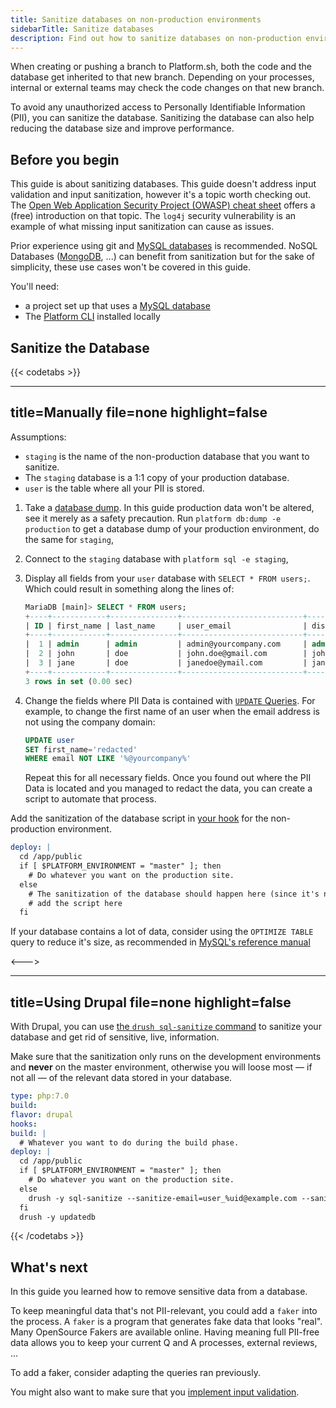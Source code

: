 ```yaml
---
title: Sanitize databases on non-production environments
sidebarTitle: Sanitize databases
description: Find out how to sanitize databases on non-production environments.
---
```


<!-- 
When to use
  When there is a single outcome a user wants to achieve.
  When you want to explain how to get to the outcome in ordered steps.
  https://diataxis.fr/how-to-guides/ 

How to use
  1. Copy this template into the right directory in /src/docs/.
  2. Rename it to match the title.
  3. Replace the following content with your own.
-->

When creating or pushing a branch to Platform.sh, both the code and the database get inherited to that new branch.
Depending on your processes, internal or external teams may check the code changes on that new branch.

To avoid any unauthorized access to Personally Identifiable Information (PII), you can sanitize the database.
Sanitizing the database can also help reducing the database size and improve performance.

## Before you begin

This guide is about sanitizing databases.
This guide doesn't address input validation and input sanitization, however it's a topic worth checking out.
The [Open Web Application Security Project (OWASP) cheat sheet](https://cheatsheetseries.owasp.org/cheatsheets/Input_Validation_Cheat_Sheet.html#goals-of-input-validation) offers a (free) introduction on that topic.
The `log4j` security vulnerability is an example of what missing input sanitization can cause as issues.

Prior experience using git and [MySQL databases](../configuration/services/mysql/_index.md) is recommended.
NoSQL Databases ([MongoDB](../configuration/services/mongodb/_index.md), ...) can benefit from sanitization but for the sake of simplicity, these use cases won't be covered in this guide.

You'll need:

- a project set up that uses a [MySQL database](../configuration/services/mysql/_index.md)
- The [Platform CLI](/development/cli/_index.md#cli-command-line-interface) installed locally

## Sanitize the Database

{{< codetabs >}}

---
title=Manually
file=none
highlight=false
---

Assumptions:

- `staging` is the name of the non-production database that you want to sanitize.
- The `staging` database is a 1:1 copy of your production database.
- `user` is the table where all your PII is stored.

1. Take a [database dump](../configuration/services/mysql.md#exporting-data). In this guide production data won't be altered, see it merely as a safety precaution. Run `platform db:dump -e production` to get a database dump of your production environment, do the same for `staging`,
1. Connect to the `staging` database with `platform sql -e staging`,
1. Display all fields from your `user` database with `SELECT * FROM users;`.
   Which could result in something along the lines of:

   ```sql
   MariaDB [main]> SELECT * FROM users;
   +----+------------+---------------+---------------------------+---------------+
   | ID | first_name | last_name     | user_email                | display_name  |
   +----+------------+---------------+---------------------------+---------------+
   |  1 | admin      | admin         | admin@yourcompany.com     | admin         |
   |  2 | john       | doe           | john.doe@gmail.com        | john          |
   |  3 | jane       | doe           | janedoe@ymail.com         | jane          |
   +----+------------+---------------+---------------------------+---------------+
   3 rows in set (0.00 sec)
   ```

1. Change the fields where PII Data is contained with [`UPDATE` Queries](https://dev.mysql.com/doc/refman/8.0/en/update.html).
   For example, to change the first name of an user when the email address is not using the company domain:

   ```sql
   UPDATE user
   SET first_name='redacted'
   WHERE email NOT LIKE '%@yourcompany%'
   ```

   Repeat this for all necessary fields.
   Once you found out where the PII Data is located and you managed to redact the data,
   you can create a script to automate that process.

Add the sanitization of the database script in [your hook](../user_guide/reference/platform-app-yaml.html#hooks) for the non-production environment.

  ```yaml
  deploy: |
    cd /app/public
    if [ $PLATFORM_ENVIRONMENT = "master" ]; then
      # Do whatever you want on the production site.
    else
      # The sanitization of the database should happen here (since it's non-production)
      # add the script here
    fi
  ```

If your database contains a lot of data, consider using the `OPTIMIZE TABLE` query to reduce it's size,
as recommended in [MySQL's reference manual](https://dev.mysql.com/doc/refman/8.0/en/optimize-table.html)

<--->

---
title=Using Drupal
file=none
highlight=false
---

With Drupal, you can use [the `drush sql-sanitize` command](https://www.drupal.org/project/database_sanitize) to sanitize your database and get rid of sensitive, live, information.

Make sure that the sanitization only runs on the development environments and **never** on the master environment, otherwise you will loose most — if not all — of the relevant data stored in your database.

  ```yaml
  type: php:7.0
  build:
  flavor: drupal
  hooks:
  build: |
    # Whatever you want to do during the build phase.
  deploy: |
    cd /app/public
    if [ $PLATFORM_ENVIRONMENT = "master" ]; then
      # Do whatever you want on the production site.
    else
      drush -y sql-sanitize --sanitize-email=user_%uid@example.com --sanitize-password=custompassword
    fi
    drush -y updatedb
  ```

{{< /codetabs >}}

## What's next

In this guide you learned how to remove sensitive data from a database.

To keep meaningful data that's not PII-relevant, you could add a `faker` into the process.
A `faker` is a program that generates fake data that looks "real".
Many OpenSource Fakers are available online.
Having meaning full PII-free data allows you to keep your current Q and A processes, external reviews, ...

To add a faker, consider adapting the queries ran previously.

You might also want to make sure that you [implement input validation](https://cheatsheetseries.owasp.org/cheatsheets/Input_Validation_Cheat_Sheet.html#goals-of-input-validation).
